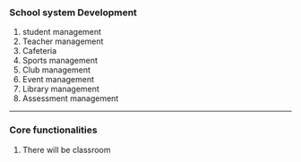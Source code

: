 ### School system Development

1. student management
2. Teacher management
3. Cafeteria
4. Sports management
5. Club management
6. Event management
7. Library management
8. Assessment management

---

### Core functionalities

1. There will be classroom
